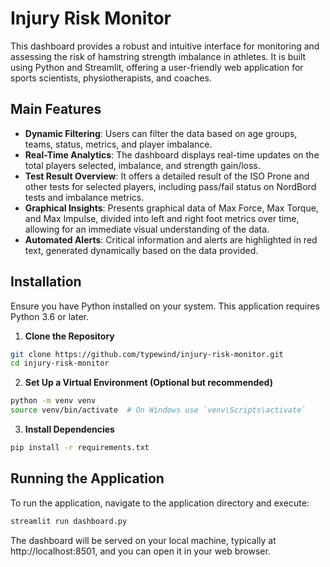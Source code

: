 # Injury Risk Monitor

This dashboard provides a robust and intuitive interface for monitoring and assessing the risk of hamstring strength imbalance in athletes. It is built using Python and Streamlit, offering a user-friendly web application for sports scientists, physiotherapists, and coaches.

## Main Features

- **Dynamic Filtering**: Users can filter the data based on age groups, teams, status, metrics, and player imbalance.
- **Real-Time Analytics**: The dashboard displays real-time updates on the total players selected, imbalance, and strength gain/loss.
- **Test Result Overview**: It offers a detailed result of the ISO Prone and other tests for selected players, including pass/fail status on NordBord tests and imbalance metrics.
- **Graphical Insights**: Presents graphical data of Max Force, Max Torque, and Max Impulse, divided into left and right foot metrics over time, allowing for an immediate visual understanding of the data.
- **Automated Alerts**: Critical information and alerts are highlighted in red text, generated dynamically based on the data provided.

## Installation

Ensure you have Python installed on your system. This application requires Python 3.6 or later.

1. **Clone the Repository**
```sh
git clone https://github.com/typewind/injury-risk-monitor.git
cd injury-risk-monitor
```

2. **Set Up a Virtual Environment (Optional but recommended)**
```sh
python -m venv venv
source venv/bin/activate  # On Windows use `venv\Scripts\activate`
```

3. **Install Dependencies**
```sh
pip install -r requirements.txt
```

## Running the Application
To run the application, navigate to the application directory and execute:
```sh
streamlit run dashboard.py
```

The dashboard will be served on your local machine, typically at http://localhost:8501, and you can open it in your web browser.
